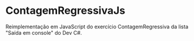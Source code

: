 # ContagemRegressivaJs
Reimplementação em JavaScript do exercício ContagemRegressiva da lista "Saída em console" do Dev C#.
